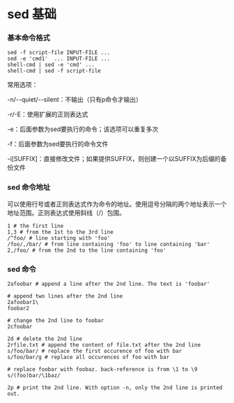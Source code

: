 # sed 基础

### 基本命令格式

```shell
sed -f script-file INPUT-FILE ...
sed -e 'cmd1'  ... INPUT-FILE ...
shell-cmd | sed -e 'cmd' ...
shell-cmd | sed -f script-file
```

常用选项：

-n/--quiet/--silent：不输出（只有p命令才输出）

-r/-E：使用扩展的正则表达式

-e：后面参数为sed要执行的命令；该选项可以重复多次

-f：后面参数为sed要执行的命令文件

-i[SUFFIX]：直接修改文件；如果提供SUFFIX，则创建一个以SUFFIX为后缀的备份文件

### sed 命令地址

可以使用行号或者正则表达式作为命令的地址。使用逗号分隔的两个地址表示一个地址范围。正则表达式使用斜线（/）包围。

```shell
1 # the first line
1,3 # from the 1st to the 3rd line
/^foo/ # line starting with 'foo'
/foo/,/bar/ # from line containing 'foo' to line containing 'bar'
2,/foo/ # from the 2nd to the line containing 'foo'
```

### sed 命令

```shell
2afoobar # append a line after the 2nd line. The text is 'foobar'

# append two lines after the 2nd line
2afoobar1\
foobar2

# change the 2nd line to foobar
2cfoobar

2d # delete the 2nd line
2rfile.txt # append the content of file.txt after the 2nd line
s/foo/bar/ # replace the first occurence of foo with bar
s/foo/bar/g # replace all occurences of foo with bar

# replace foobar with foobaz. back-reference is from \1 to \9
s/(foo)bar/\1baz/

2p # print the 2nd line. With option -n, only the 2nd line is printed out.
```

